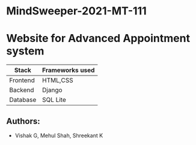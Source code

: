 # MindSweeper-2021-MT-111
# Website for Advanced Appointment system


| Stack         | Frameworks used|
| ------------- | -------------  |
| Frontend      | HTML,CSS       |
| Backend       | Django         |
| Database      |  SQL Lite      |

## Authors:
* Vishak G, Mehul Shah, Shreekant K
